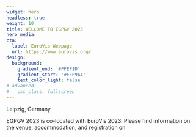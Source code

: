 ```yaml
---
widget: hero
headless: true
weight: 10
title: WELCOME TO EGPGV 2023
hero_media:
cta:
  label: EuroVis Webpage
  url: https://www.eurovis.org/
design:
  background:
    gradient_end: '#FFEF1D'
    gradient_start: '#FFF9A4'
    text_color_light: false
# advanced:
#   css_class: fullscreen
---
```


Leipzig, Germany

EGPGV 2023 is co-located with EuroVis 2023.
Please find information on the venue, accommodation, and registration on

<!--Custom spacing-->
<div class="mb-3"></div>
<!--GitHub Button JS-->
<!-- <script async defer src="https://buttons.github.io/buttons.js"></script> -->
